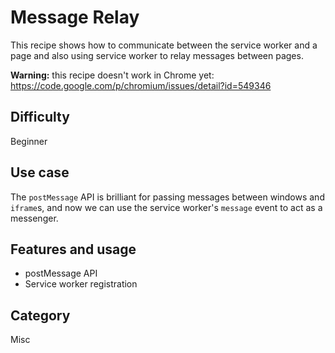 # Message Relay

This recipe shows how to communicate between the service worker and a page and also using service worker to relay messages between pages.

**Warning:** this recipe doesn't work in Chrome yet: https://code.google.com/p/chromium/issues/detail?id=549346

## Difficulty
Beginner

## Use case
The `postMessage` API is brilliant for passing messages between windows and `iframe`s, and now we can use the service worker's `message` event to act as a messenger.

## Features and usage

- postMessage API
- Service worker registration

## Category
Misc
